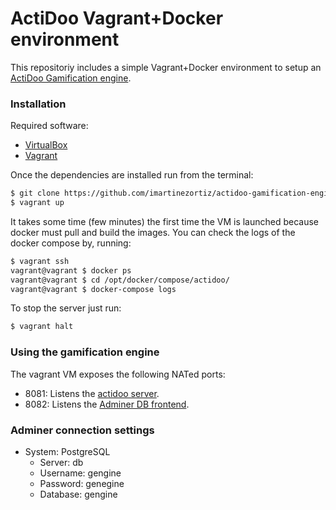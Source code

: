 # ActiDoo Vagrant+Docker environment

This repositoriy includes a simple Vagrant+Docker environment to setup an [ActiDoo Gamification engine](https://github.com/ActiDoo/gamification-engine).

### Installation

Required software:
  * [VirtualBox](https://virtualbox.org)
  * [Vagrant](https://vagrantup.com/)

Once the dependencies are installed run from the terminal: 
```sh
$ git clone https://github.com/imartinezortiz/actidoo-gamification-engine-docker.git
$ vagrant up
```

It takes some time (few minutes) the first time the VM is launched because docker must pull and build the images. You can
check the logs of the docker compose by, running:
```sh
$ vagrant ssh
vagrant@vagrant $ docker ps
vagrant@vagrant $ cd /opt/docker/compose/actidoo/
vagrant@vagrant $ docker-compose logs
```

To stop the server just run:
```sh
$ vagrant halt
```

### Using the gamification engine

The vagrant VM exposes the following NATed ports:
  * 8081: Listens the [actidoo server](http://localhost:8081/admin/).
  * 8082: Listens the [Adminer DB frontend](http://localhost:8082/).

### Adminer connection settings

  * System: PostgreSQL
	* Server: db
	* Username: gengine
	* Password: genegine
	* Database: gengine	